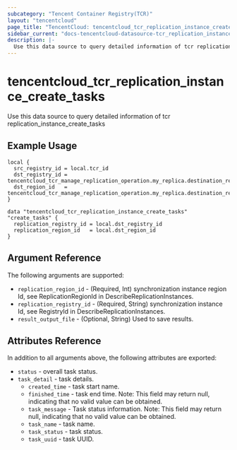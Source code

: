 ```yaml
---
subcategory: "Tencent Container Registry(TCR)"
layout: "tencentcloud"
page_title: "TencentCloud: tencentcloud_tcr_replication_instance_create_tasks"
sidebar_current: "docs-tencentcloud-datasource-tcr_replication_instance_create_tasks"
description: |-
  Use this data source to query detailed information of tcr replication_instance_create_tasks
---
```


# tencentcloud_tcr_replication_instance_create_tasks

Use this data source to query detailed information of tcr replication_instance_create_tasks

## Example Usage

```hcl
local {
  src_registry_id = local.tcr_id
  dst_registry_id = tencentcloud_tcr_manage_replication_operation.my_replica.destination_registry_id
  dst_region_id   = tencentcloud_tcr_manage_replication_operation.my_replica.destination_region_id
}

data "tencentcloud_tcr_replication_instance_create_tasks" "create_tasks" {
  replication_registry_id = local.dst_registry_id
  replication_region_id   = local.dst_region_id
}
```

## Argument Reference

The following arguments are supported:

* `replication_region_id` - (Required, Int) synchronization instance region Id, see ReplicationRegionId in DescribeReplicationInstances.
* `replication_registry_id` - (Required, String) synchronization instance Id, see RegistryId in DescribeReplicationInstances.
* `result_output_file` - (Optional, String) Used to save results.

## Attributes Reference

In addition to all arguments above, the following attributes are exported:

* `status` - overall task status.
* `task_detail` - task details.
  * `created_time` - task start name.
  * `finished_time` - task end time. Note: This field may return null, indicating that no valid value can be obtained.
  * `task_message` - Task status information. Note: This field may return null, indicating that no valid value can be obtained.
  * `task_name` - task name.
  * `task_status` - task status.
  * `task_uuid` - task UUID.



